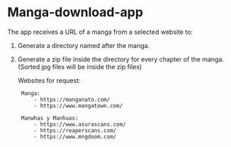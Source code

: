 # Manga-download-app

The app receives a URL of a manga from a selected website to:
1. Generate a directory named after the manga.
2. Generate a zip file inside the directory for every chapter of the manga. (Sorted jpg files will be inside the zip files)

    Websites for request:

        Manga:
            - https://manganato.com/
            - https://www.mangatown.com/

        Manwhas y Manhuas:
            - https://www.asurascans.com/
            - https://reaperscans.com/
            - https://www.mngdoom.com/
